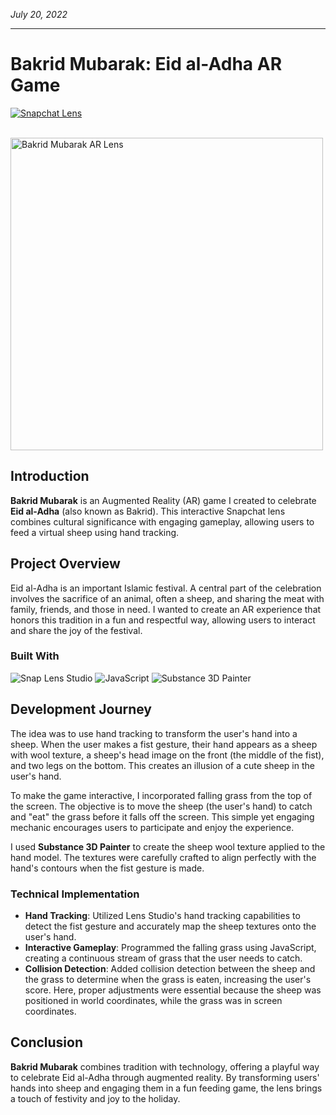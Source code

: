 *July 20, 2022*

---

# Bakrid Mubarak: Eid al-Adha AR Game

[![Snapchat Lens](https://img.shields.io/badge/Snapchat-Lens-FFFC00)](https://lens.snapchat.com/781b73c1edf34873859f4f12fddfebaa)

<br/>
<img src="https://media0.giphy.com/media/GLfNQzzlmkdKfY4TLq/giphy.gif?cid=790b761190975cbf2568ed22051693d572f60d12b5692d13&rid=giphy.gif&ct=g" alt="Bakrid Mubarak AR Lens" height="500"/>

## Introduction

**Bakrid Mubarak** is an Augmented Reality (AR) game I created to celebrate **Eid al-Adha** (also known as Bakrid). This interactive Snapchat lens combines cultural significance with engaging gameplay, allowing users to feed a virtual sheep using hand tracking.

## Project Overview

Eid al-Adha is an important Islamic festival. A central part of the celebration involves the sacrifice of an animal, often a sheep, and sharing the meat with family, friends, and those in need. I wanted to create an AR experience that honors this tradition in a fun and respectful way, allowing users to interact and share the joy of the festival.

### Built With

![Snap Lens Studio](https://img.shields.io/badge/Snap%20Lens%20Studio-FFFC00?style=for-the-badge&logo=snapchat&logoColor=black)
![JavaScript](https://img.shields.io/badge/JavaScript-F7DF1E?style=for-the-badge&logo=javascript&logoColor=black)
![Substance 3D Painter](https://img.shields.io/badge/Substance%203D%20Painter-9CE945?style=for-the-badge&logo=adobe&logoColor=gray)

## Development Journey

The idea was to use hand tracking to transform the user's hand into a sheep. When the user makes a fist gesture, their hand appears as a sheep with wool texture, a sheep's head image on the front (the middle of the fist), and two legs on the bottom. This creates an illusion of a cute sheep in the user's hand.

To make the game interactive, I incorporated falling grass from the top of the screen. The objective is to move the sheep (the user's hand) to catch and "eat" the grass before it falls off the screen. This simple yet engaging mechanic encourages users to participate and enjoy the experience.

I used **Substance 3D Painter** to create the sheep wool texture applied to the hand model. The textures were carefully crafted to align perfectly with the hand's contours when the fist gesture is made.

### Technical Implementation

- **Hand Tracking**: Utilized Lens Studio's hand tracking capabilities to detect the fist gesture and accurately map the sheep textures onto the user's hand.
- **Interactive Gameplay**: Programmed the falling grass using JavaScript, creating a continuous stream of grass that the user needs to catch.
- **Collision Detection**: Added collision detection between the sheep and the grass to determine when the grass is eaten, increasing the user's score. Here, proper adjustments were essential because the sheep was positioned in world coordinates, while the grass was in screen coordinates.

## Conclusion

**Bakrid Mubarak** combines tradition with technology, offering a playful way to celebrate Eid al-Adha through augmented reality. By transforming users' hands into sheep and engaging them in a fun feeding game, the lens brings a touch of festivity and joy to the holiday.